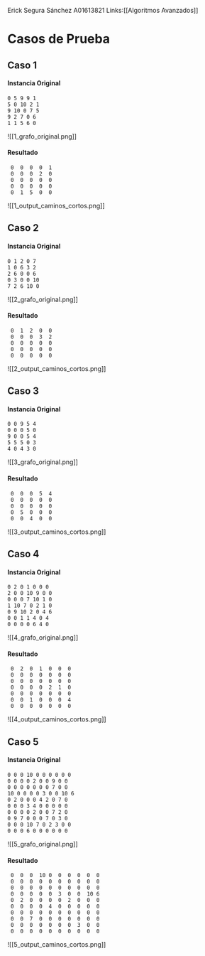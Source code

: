 Erick Segura Sánchez A01613821
Links:[[Algoritmos Avanzados]]

# Casos de Prueba
## Caso 1

#### Instancia Original

```
0 5 9 9 1
5 0 10 2 1
9 10 0 7 5
9 2 7 0 6
1 1 5 6 0
```

![[1_grafo_original.png]]
<div class="page-break" style="page-break-before: always;"></div>

#### Resultado

```
 0  0  0  0  1 
 0  0  0  2  0 
 0  0  0  0  0 
 0  0  0  0  0 
 0  1  5  0  0 
```

![[1_output_caminos_cortos.png]]
<div class="page-break" style="page-break-before: always;"></div>

## Caso 2

#### Instancia Original

```
0 1 2 0 7
1 0 6 3 2
2 6 0 0 6
0 3 0 0 10
7 2 6 10 0
```

![[2_grafo_original.png]]
<div class="page-break" style="page-break-before: always;"></div>

#### Resultado

```
 0  1  2  0  0 
 0  0  0  3  2 
 0  0  0  0  0 
 0  0  0  0  0 
 0  0  0  0  0 
```

![[2_output_caminos_cortos.png]]
<div class="page-break" style="page-break-before: always;"></div>

## Caso 3

#### Instancia Original

```
0 0 9 5 4
0 0 0 5 0
9 0 0 5 4
5 5 5 0 3
4 0 4 3 0
```

![[3_grafo_original.png]]
<div class="page-break" style="page-break-before: always;"></div>

#### Resultado

```
 0  0  0  5  4 
 0  0  0  0  0 
 0  0  0  0  0 
 0  5  0  0  0 
 0  0  4  0  0 
```

![[3_output_caminos_cortos.png]]
<div class="page-break" style="page-break-before: always;"></div>

## Caso 4

#### Instancia Original

```
0 2 0 1 0 0 0
2 0 0 10 9 0 0
0 0 0 7 10 1 0
1 10 7 0 2 1 0
0 9 10 2 0 4 6
0 0 1 1 4 0 4
0 0 0 0 6 4 0
```

![[4_grafo_original.png]]
<div class="page-break" style="page-break-before: always;"></div>

#### Resultado

```
 0  2  0  1  0  0  0 
 0  0  0  0  0  0  0 
 0  0  0  0  0  0  0 
 0  0  0  0  2  1  0 
 0  0  0  0  0  0  0 
 0  0  1  0  0  0  4 
 0  0  0  0  0  0  0 
```

![[4_output_caminos_cortos.png]]
<div class="page-break" style="page-break-before: always;"></div>

## Caso 5

#### Instancia Original

```
0 0 0 10 0 0 0 0 0 0
0 0 0 0 2 0 0 9 0 0
0 0 0 0 0 0 0 7 0 0
10 0 0 0 0 3 0 0 10 6
0 2 0 0 0 4 2 0 7 0
0 0 0 3 4 0 0 0 0 0
0 0 0 0 2 0 0 7 2 0
0 9 7 0 0 0 7 0 3 0
0 0 0 10 7 0 2 3 0 0
0 0 0 6 0 0 0 0 0 0
```

![[5_grafo_original.png]]
<div class="page-break" style="page-break-before: always;"></div>

#### Resultado

```
 0  0  0  10 0  0  0  0  0  0 
 0  0  0  0  0  0  0  0  0  0 
 0  0  0  0  0  0  0  0  0  0 
 0  0  0  0  0  3  0  0  10 6 
 0  2  0  0  0  0  2  0  0  0 
 0  0  0  0  4  0  0  0  0  0 
 0  0  0  0  0  0  0  0  0  0 
 0  0  7  0  0  0  0  0  0  0 
 0  0  0  0  0  0  0  3  0  0 
 0  0  0  0  0  0  0  0  0  0 
```

![[5_output_caminos_cortos.png]]
